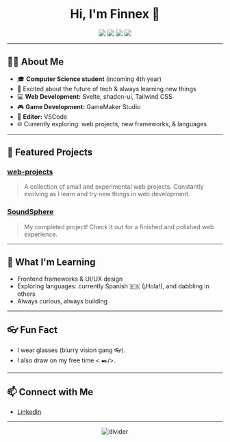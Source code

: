 <!-- Profile README for Hollowborn -->

<h1 align="center">Hi, I'm Finnex 👋</h1>

<p align="center">
  <img src="https://img.shields.io/badge/Code-Svelte-orange?style=flat-square&logo=svelte" />
  <img src="https://img.shields.io/badge/Editor-VSCode-blue?style=flat-square&logo=visualstudiocode" />
  <img src="https://img.shields.io/badge/Game%20Dev-GameMaker%20Studio-6e40c9?style=flat-square&logo=gamemaker" />
  <img src="https://img.shields.io/badge/Theme-Minimalist%20Dark-24292e?style=flat-square" />
</p>

---

## 🧑‍💻 About Me

- 🎓 **Computer Science student** (incoming 4th year)
- 🚀 Excited about the future of tech & always learning new things
- 💻 **Web Development:** Svelte, shadcn-ui, Tailwind CSS
- 🎮 **Game Development:** GameMaker Studio
- 📝 **Editor:** VSCode
- 🌐 Currently exploring: web projects, new frameworks, & languages

---

## 🚩 Featured Projects

### [web-projects](https://github.com/Hollowborn/web-projects)
> A collection of small and experimental web projects. Constantly evolving as I learn and try new things in web development.

### [SoundSphere](https://github.com/Hollowborn/SoundSphere)
> My completed project! Check it out for a finished and polished web experience.

---

## 🌱 What I'm Learning

- Frontend frameworks & UI/UX design
- Exploring languages: currently Spanish 🇪🇸 (¡Hola!), and dabbling in others
- Always curious, always building

---

## 👓 Fun Fact

- I wear glasses (blurry vision gang 👓).
- I also draw on my free time < ✒️/>.

---

## 📫 Connect with Me

- [LinkedIn](https://www.linkedin.com/in/charles-ithan-amahan-b83313296/) <!-- Replace with your actual LinkedIn profile! -->

---

<!-- Minimalist dark theme preview -->
<p align="center">
  <img src="https://capsule-render.vercel.app/api?type=rect&color=24292e&height=1" alt="divider" />
</p>

<!--
**Hollowborn/Hollowborn** is a ✨ _special_ ✨ repository because its `README.md` (this file) appears on your GitHub profile.

Here are some ideas to get you started:

- 🔭 I’m currently working on ...
- 🌱 I’m currently learning ...
- 👯 I’m looking to collaborate on ...
- 🤔 I’m looking for help with ...
- 💬 Ask me about ...
- 📫 How to reach me: ...
- 😄 Pronouns: ...
- ⚡ Fun fact: ...
-->
